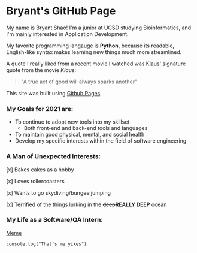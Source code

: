 # Bryant's GitHub Page
My name is Bryant Shao! I'm a junior at UCSD studying Bioinformatics, and I'm mainly interested in Application Development.

My favorite programming langauge is **Python**, because its readable, English-like syntax makes learning new things much more streamlined.

A quote I really liked from a recent movie I watched was Klaus' signature quote from the movie *Klaus*:

> "A true act of good will always sparks another"

This site was built using [Github Pages](https://pages.github.com/)

### My Goals for 2021 are:
- To continue to adopt new tools into my skillset
  - Both front-end and back-end tools and languages 
- To maintain good physical, mental, and social health
- Develop my specific interests within the field of software engineering

### A Man of Unexpected Interests:

[x] Bakes cakes as a hobby

[x] Loves rollercoasters

[x] Wants to go skydiving/bungee jumping

[x] Terrified of the things lurking in the ~~deep~~**REALLY DEEP** ocean

### My Life as a Software/QA Intern:
[Meme](Funny_Meme.png)

```
console.log("That's me yikes")
```

